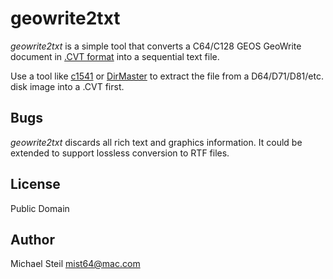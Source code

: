 # geowrite2txt

*geowrite2txt* is a simple tool that converts a C64/C128 GEOS GeoWrite document in [.CVT format](http://unusedino.de/ec64/technical/formats/cvt.html) into a sequential text file.

Use a tool like [c1541](http://vice-emu.sourceforge.net/vice_12.html) or [DirMaster](http://style64.org/dirmaster) to extract the file from a D64/D71/D81/etc. disk image into a .CVT first.

## Bugs

*geowrite2txt* discards all rich text and graphics information. It could be extended to support lossless conversion to RTF files.

## License

Public Domain

## Author

Michael Steil <mist64@mac.com>
